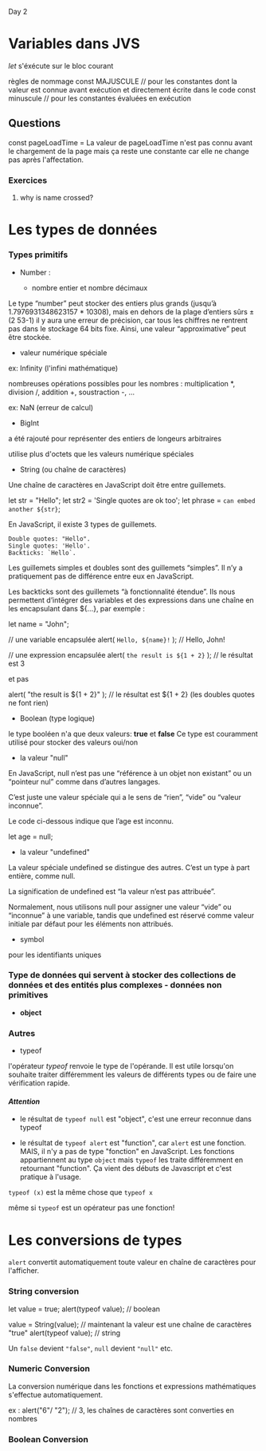Day 2

# Variables dans JVS

*let* s'éxécute sur le bloc courant

règles de nommage
const MAJUSCULE // pour les constantes dont la valeur est connue avant exécution et directement écrite dans le code
const minuscule // pour les constantes évaluées en exécution


## Questions

const pageLoadTime =
La valeur de pageLoadTime n'est pas connu avant le chargement de la page mais ça reste une constante car elle ne change pas après l'affectation.


### Exercices

1. why is name crossed?

# Les types de données

### Types primitifs

- Number : 

 	- nombre entier et nombre décimaux

Le type “number” peut stocker des entiers plus grands (jusqu’à 1.7976931348623157 * 10308), mais en dehors de la plage d’entiers sûrs ±(2 53-1) il y aura une erreur de précision, car tous les chiffres ne rentrent pas dans le stockage 64 bits fixe. Ainsi, une valeur “approximative” peut être stockée. 

- valeur numérique spéciale 

ex: Infinity (l'infini mathématique)

nombreuses opérations possibles pour les nombres : multiplication *, division /, addition +, soustraction -, ...

ex: NaN (erreur de calcul)

- BigInt 
 
 a été rajouté pour représenter des entiers de longeurs arbitraires

utilise plus d'octets que les valeurs numérique spéciales

- String (ou chaîne de caractères)

Une chaîne de caractères en JavaScript doit être entre guillemets.

let str = "Hello";
let str2 = 'Single quotes are ok too';
let phrase = `can embed another ${str}`;

En JavaScript, il existe 3 types de guillemets.

    Double quotes: "Hello".
    Single quotes: 'Hello'.
    Backticks: `Hello`.

Les guillemets simples et doubles sont des guillemets “simples”. Il n’y a pratiquement pas de différence entre eux en JavaScript.

Les backticks sont des guillemets “à fonctionnalité étendue”. Ils nous permettent d’intégrer des variables et des expressions dans une chaîne en les encapsulant dans ${…}, par exemple :

let name = "John";

// une variable encapsulée
alert( `Hello, ${name}!` ); // Hello, John!

// une expression encapsulée
alert( `the result is ${1 + 2}` ); // le résultat est 3

et pas 

alert( "the result is ${1 + 2}" ); // le résultat est ${1 + 2} (les doubles quotes ne font rien)

- Boolean (type logique)

 le type booléen n'a que deux valeurs: **true** et **false**
Ce type est couramment utilisé pour stocker des valeurs oui/non


- la valeur "null"

En JavaScript, null n’est pas une “référence à un objet non existant” ou un “pointeur nul” comme dans d’autres langages.

C’est juste une valeur spéciale qui a le sens de “rien”, “vide” ou “valeur inconnue”.

Le code ci-dessous indique que l’age est inconnu.

let age = null;

- la valeur "undefined"

La valeur spéciale undefined se distingue des autres. C’est un type à part entière, comme null.

La signification de undefined est “la valeur n’est pas attribuée”.

Normalement, nous utilisons null pour assigner une valeur “vide” ou “inconnue” à une variable, tandis que undefined est réservé comme valeur initiale par défaut pour les éléments non attribués.

- symbol

pour les identifiants uniques

### Type de données qui servent à stocker des collections de données et des entités plus complexes - données non primitives

- **object**



### Autres

- typeof 

l'opérateur *typeof* renvoie le type de l'opérande. Il est utile lorsqu'on souhaite traiter différemment les valeurs de différents types ou de faire une vérification rapide.

#### ***Attention***

- le résultat de `typeof null` est "object", c'est une erreur reconnue dans typeof

- le résultat de `typeof alert` est "function", car `alert` est une fonction. MAIS, il n'y a pas de type "fonction" en JavaScript. Les fonctions appartiennent au type `object` mais `typeof` les traite différemment en retournant "function". Ça vient des débuts de Javascript et c'est pratique à l'usage.

`typeof (x)` est la même chose que `typeof x`

même si `typeof` est un opérateur pas une fonction!


# Les conversions  de types


`alert` convertit automatiquement toute valeur en chaîne de caractères pour l'afficher.

### String conversion

let value = true;
alert(typeof value); // boolean

value = String(value); // maintenant la valeur est une chaîne de caractères "true"
alert(typeof value); // string

Un `false` devient `"false"`, `null` devient `"null"` etc.

### Numeric Conversion

La conversion numérique dans les fonctions et expressions mathématiques s'effectue automatiquement.

ex : alert("6"/ "2"); // 3, les chaînes de caractères sont converties en nombres

 
### Boolean Conversion





